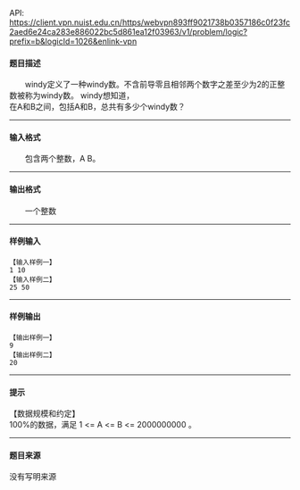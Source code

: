 API: https://client.vpn.nuist.edu.cn/https/webvpn893ff9021738b0357186c0f23fc2aed6e24ca283e886022bc5d861ea12f03963/v1/problem/logic?prefix=b&logicId=1026&enlink-vpn

#### 题目描述

　　windy定义了一种windy数。不含前导零且相邻两个数字之差至少为2的正整数被称为windy数。 windy想知道，  
在A和B之间，包括A和B，总共有多少个windy数？

---

#### 输入格式

　　包含两个整数，A B。

---

#### 输出格式

　　一个整数

---

#### 样例输入
```
【输入样例一】
1 10
【输入样例二】
25 50
```

---

#### 样例输出
```
【输出样例一】
9
【输出样例二】
20
```

---

#### 提示

【数据规模和约定】  
100%的数据，满足 1 <= A <= B <= 2000000000 。

---

#### 题目来源

没有写明来源